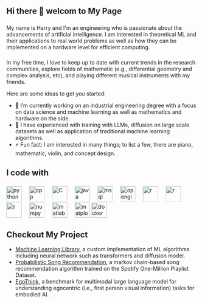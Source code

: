 ## Hi there 👋 welcom to My Page


###
<p align="left">My name is Harry and I'm an engineering who is passionate about the advancements of artificial intelligence. I am interested in theoretical ML and their applications to real world problems as well as how they can be implemented on a hardware level for efficient computing.</p>

###

In my free time, I love to keep up to date with current trends in the research communities, explore fields of mathematic (e.g., differential geometry and complex analysis, etc), and playing different musical instruments with my friends.

Here are some ideas to get you started:

- 🌱 I’m currently working on an industrial engineering degree with a focus on data science and machine learning as well as mathematics and hardware on the side. 
- 🔭 I have experienced with training with LLMs, diffusion on large scale datasets as well as application of traditional machine learning algorithms.
- ⚡ Fun fact: I am interested in many things; to list a few, there are piano, mathematic, violin, and concept design. 

### 

<h2 align="left">I code with</h2>

###

<div align="left">
    <img src="https://cdn.jsdelivr.net/gh/devicons/devicon@latest/icons/python/python-original.svg" height="40" alt="python" />
    <img width="12" />
    <img src="https://cdn.jsdelivr.net/gh/devicons/devicon@latest/icons/cplusplus/cplusplus-original.svg" height="40" alt="cpp" />
    <img width="12">
    <img src="https://cdn.jsdelivr.net/gh/devicons/devicon@latest/icons/c/c-original.svg" height="40" alt="C"  />
    <img width="12" />
    <img src="https://cdn.jsdelivr.net/gh/devicons/devicon@latest/icons/java/java-original.svg" height="40" alt="java" />
    <img width="12">
    <img src="https://cdn.jsdelivr.net/gh/devicons/devicon@latest/icons/mysql/mysql-original.svg" height="40" alt="msql" />
    <img width="12">
    <img src="https://cdn.jsdelivr.net/gh/devicons/devicon@latest/icons/opengl/opengl-plain.svg" height="40" alt="opengl" />
    <img width="12">
    <img src="https://cdn.jsdelivr.net/gh/devicons/devicon@latest/icons/pytorch/pytorch-original.svg" height="40" alt="r"/>
    <img width="12">
    <img src="https://cdn.jsdelivr.net/gh/devicons/devicon@latest/icons/r/r-original.svg" height="40" alt="r"/>
    <img width="12">
    <img src="https://cdn.jsdelivr.net/gh/devicons/devicon@latest/icons/tensorflow/tensorflow-original.svg" height="40" alt="r"/>
    <img width="12">
    <img src="https://cdn.jsdelivr.net/gh/devicons/devicon@latest/icons/numpy/numpy-original.svg" height="40" alt="numpy"/>
    <img width="12">
    <img src="https://cdn.jsdelivr.net/gh/devicons/devicon@latest/icons/matlab/matlab-original.svg" height="40" alt="matlab"/>
    <img width="12">
    <img src="https://cdn.jsdelivr.net/gh/devicons/devicon@latest/icons/matplotlib/matplotlib-original.svg" height="40" alt="matplotlib"/>
    <img src="https://cdn.jsdelivr.net/gh/devicons/devicon@latest/icons/docker/docker-original.svg" height="40" alt="docker"/>
    <img width="12">
</div>

### 

<h2 align="left">Checkout My Project</h2>
<ul>
    <li><a href="https://github.com/eternity304/Machine-Learning-Library"> Machine Learning Library</a>, a custom implementation of ML algorithms including neural network such as transformers and diffusion model.</li>
    <li><a href="https://github.com/eternity304/Song-Recommendation"> Probabilistic Song Recommendation</a>, a markov chain-based song recommendation algorithm trained on the Spotify One-Million Playlist Dataset.</li>
    <li><a href="https://github.com/AdaCheng/EgoThink"> EgoThink</a>, a benchmark for multimodal large language model for understanding egocentric (i.e., first person visual information) tasks for embodied AI.</li>
</ul>

###